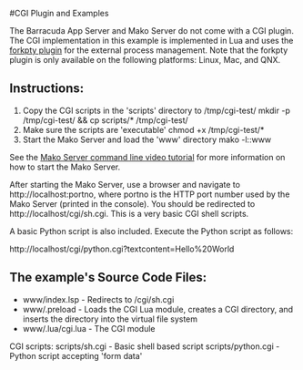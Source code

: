 #CGI Plugin and Examples

The Barracuda App Server and Mako Server do not come with a CGI
plugin. The CGI implementation in this example is implemented in Lua
and uses the
[forkpty plugin](https://realtimelogic.com/ba/doc/?url=auxlua.html#forkptylib)
for the external process management. Note that the forkpty plugin is
only available on the following platforms: Linux, Mac, and QNX.

## Instructions:

1. Copy the CGI scripts in the 'scripts' directory to /tmp/cgi-test/
   mkdir -p /tmp/cgi-test/ && cp scripts/* /tmp/cgi-test/
2. Make sure the scripts are 'executable'
   chmod +x /tmp/cgi-test/*
3. Start the Mako Server and load the 'www' directory
   mako -l::www

See the
[Mako Server command line video tutorial](https://youtu.be/vwQ52ZC5RRg)
for more information on how to start the Mako Server.

After starting the Mako Server, use a browser and navigate to
http://localhost:portno, where portno is the HTTP port number used by
the Mako Server (printed in the console). You should be redirected to http://localhost/cgi/sh.cgi. This is a very basic CGI shell scripts.

A basic Python script is also included. Execute the Python script as follows:

http://localhost/cgi/python.cgi?textcontent=Hello%20World


## The example's Source Code Files:

* www/index.lsp - Redirects to /cgi/sh.cgi
* www/.preload - Loads the CGI Lua module, creates a CGI directory,
  and inserts the directory into the virtual file system
* www/.lua/cgi.lua - The CGI module

CGI scripts:
scripts/sh.cgi - Basic shell based script
scripts/python.cgi - Python script accepting 'form data'




